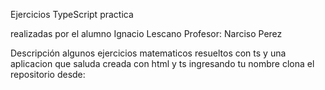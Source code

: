 Ejercicios TypeScript practica

realizadas por el alumno Ignacio Lescano 
Profesor: Narciso Perez


Descripción
algunos ejercicios matematicos resueltos con ts y una aplicacion que saluda creada con html y ts ingresando tu nombre
clona el repositorio desde:
